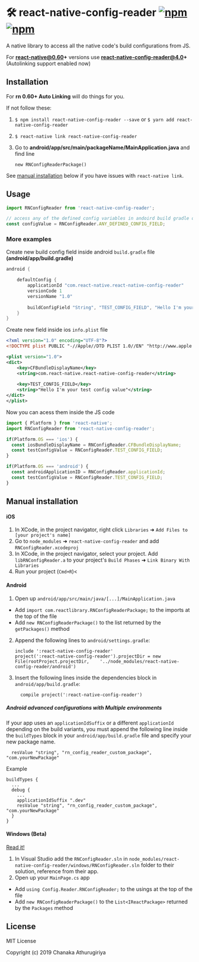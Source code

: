 # 🛠 react-native-config-reader [![npm](https://img.shields.io/npm/v/react-native-config-reader.svg)](https://npmjs.com/package/react-native-config-reader)  [![npm](https://img.shields.io/npm/dm/react-native-config-reader.svg)](https://npmjs.com/package/react-native-config-reader)

A native library to access all the native code's build configurations from JS.


For **react-native@0.60+** versions use **react-native-config-reader@4.0+**
(Autolinking support enabled now)


## Installation

For **rn 0.60+ Auto Linking** will do things for you.

If not follow these: 

1. `$ npm install react-native-config-reader --save` or  `$ yarn add react-native-config-reader`

2. `$ react-native link react-native-config-reader`

3. Go to **android/app/src/main/packageName/MainApplication.java** and find line

   `new RNConfigReaderPackage()`

See [manual installation](#manual-installation) below if you have issues with `react-native link`.

## Usage
```javascript
import RNConfigReader from 'react-native-config-reader';

// access any of the defined config variables in andoird build gradle or ios info.plist
const configValue = RNConfigReader.ANY_DEFINED_CONFIG_FIELD;


```

### More examples

Create new build config field inside android `build.gradle` file **(android/app/build.gradle)**

```gradle
android {

    defaultConfig {
        applicationId "com.react-native.react-native-config-reader"
        versionCode 1
        versionName "1.0"
        
        buildConfigField "String", "TEST_CONFIG_FIELD", "Hello I'm your test config value"
    }
}

```
Create new field inside ios `info.plist` file

```xml
<?xml version="1.0" encoding="UTF-8"?>
<!DOCTYPE plist PUBLIC "-//Apple//DTD PLIST 1.0//EN" "http://www.apple.com/DTDs/PropertyList-1.0.dtd">

<plist version="1.0"> 
<dict>
  	<key>CFBundleDisplayName</key>
	<string>com.react-native.react-native-config-reader</string>
  
	<key>TEST_CONFIG_FIELD</key>
	<string>"Hello I'm your test config value"</string>
</dict>
</plist>


```

Now you can acess them inside the JS code

```javascript
import { Platform } from 'react-native';
import RNConfigReader from 'react-native-config-reader';

if(Platform.OS === 'ios') {
  const iosBundleDisplayName = RNConfigReader.CFBundleDisplayName;
  const testConfigValue = RNConfigReader.TEST_CONFIG_FIELD;
}

if(Platform.OS === 'android') {
  const androidApplicationID = RNConfigReader.applicationId;
  const testConfigValue = RNConfigReader.TEST_CONFIG_FIELD;
}


```

## Manual installation


#### iOS

1. In XCode, in the project navigator, right click `Libraries` ➜ `Add Files to [your project's name]`
2. Go to `node_modules` ➜ `react-native-config-reader` and add `RNConfigReader.xcodeproj`
3. In XCode, in the project navigator, select your project. Add `libRNConfigReader.a` to your project's `Build Phases` ➜ `Link Binary With Libraries`
4. Run your project (`Cmd+R`)<

#### Android

1. Open up `android/app/src/main/java/[...]/MainApplication.java`
  - Add `import com.reactlibrary.RNConfigReaderPackage;` to the imports at the top of the file
  - Add `new RNConfigReaderPackage()` to the list returned by the `getPackages()` method
2. Append the following lines to `android/settings.gradle`:
  	```
  	include ':react-native-config-reader'
  	project(':react-native-config-reader').projectDir = new File(rootProject.projectDir, 	'../node_modules/react-native-config-reader/android')
  	```
3. Insert the following lines inside the dependencies block in `android/app/build.gradle`:
  	```
      compile project(':react-native-config-reader')
  	```

##### Android advanced configurations with Multiple environments

If your app uses an `applicationIdSuffix` or a different `applicationId` depending on the build variants, you must append the following line inside the `buildTypes` block in your `android/app/build.gradle` file and specify your new package name.

```
  resValue "string", "rn_config_reader_custom_package", "com.yourNewPackage"
```

Example

```
buildTypes {
  ...
  debug {
    ...
    applicationIdSuffix ".dev"
    resValue "string", "rn_config_reader_custom_package", "com.yourNewPackage"
  }
}
```

#### Windows (Beta)
[Read it!](https://github.com/ReactWindows/react-native)

1. In Visual Studio add the `RNConfigReader.sln` in `node_modules/react-native-config-reader/windows/RNConfigReader.sln` folder to their solution, reference from their app.
2. Open up your `MainPage.cs` app
  - Add `using Config.Reader.RNConfigReader;` to the usings at the top of the file
  - Add `new RNConfigReaderPackage()` to the `List<IReactPackage>` returned by the `Packages` method


## License
MIT License

Copyright (c) 2019 Chanaka Athurugiriya

  
